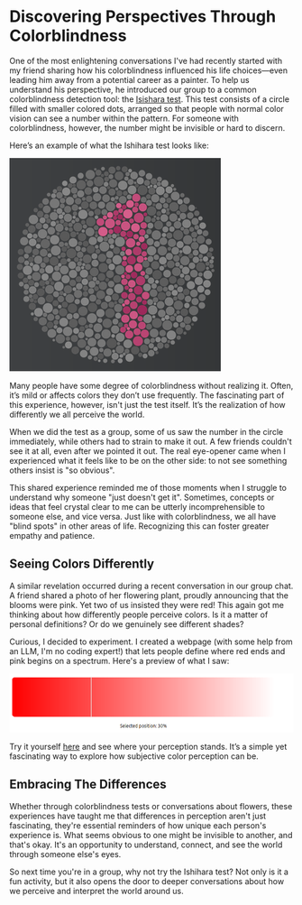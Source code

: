 # Discovering Perspectives Through Colorblindness

One of the most enlightening conversations I've had recently started with my friend sharing how his colorblindness influenced his life choices—even leading him away from a potential career as a painter. To help us understand his perspective, he introduced our group to a common colorblindness detection tool: the [Isishara test](https://www.colorblindnesstest.org/ishihara-test). This test consists of a circle filled with smaller colored dots, arranged so that people with normal color vision can see a number within the pattern. For someone with colorblindness, however, the number might be invisible or hard to discern.

Here’s an example of what the Ishihara test looks like:

![Ishihara Test Sample](files/20241211/colorblind_1.png)

Many people have some degree of colorblindness without realizing it. Often, it’s mild or affects colors they don’t use frequently. The fascinating part of this experience, however, isn't just the test itself. It’s the realization of how differently we all perceive the world.

When we did the test as a group, some of us saw the number in the circle immediately, while others had to strain to make it out. A few friends couldn't see it at all, even after we pointed it out. The real eye-opener came when I experienced what it feels like to be on the other side: to not see something others insist is "so obvious".

This shared experience reminded me of those moments when I struggle to understand why someone "just doesn't get it". Sometimes, concepts or ideas that feel crystal clear to me can be utterly incomprehensible to someone else, and vice versa. Just like with colorblindness, we all have "blind spots" in other areas of life. Recognizing this can foster greater empathy and patience.

## Seeing Colors Differently

A similar revelation occurred during a recent conversation in our group chat. A friend shared a photo of her flowering plant, proudly announcing that the blooms were pink. Yet two of us insisted they were red! This again got me thinking about how differently people perceive colors. Is it a matter of personal definitions? Or do we genuinely see different shades?

Curious, I decided to experiment. I created a webpage (with some help from an LLM, I'm no coding expert!) that lets people define where red ends and pink begins on a spectrum. Here's a preview of what I saw:

![red-white spectrum](files/20241211/colorblind_2.png)

Try it yourself [here](https://poe.com/preview/nryvSw7g67zjxvzIKPLj) and see where your perception stands. It’s a simple yet fascinating way to explore how subjective color perception can be.

## Embracing The Differences

Whether through colorblindness tests or conversations about flowers, these experiences have taught me that differences in perception aren't just fascinating, they're essential reminders of how unique each person's experience is. What seems obvious to one might be invisible to another, and that's okay. It's an opportunity to understand, connect, and see the world through someone else's eyes.

So next time you're in a group, why not try the Ishihara test? Not only is it a fun activity, but it also opens the door to deeper conversations about how we perceive and interpret the world around us.

